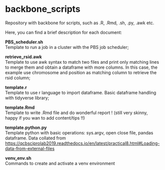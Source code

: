 # backbone_scripts
Repository with backbone for scripts, such as .R, .Rmd, .sh, .py, .awk etc.

Here, you can find a brief description for each document:

**PBS_scheduler.sh**<br/>
Template to run a job in a cluster with the PBS job scheduler;

**retrieve_rsid.awk**<br/>
Template to use awk syntax to match two files and print only matching lines to merge them and obtain a dataframe with more columns. In this case, the example use chromosome and position as matching column to retrieve the rsid column;
 
**template.r**<br/>
Template to use r language to import dataframe. Basic dataframe handling with tidyverse library;

**template.Rmd**<br/>
Template to write .Rmd file and do wonderful report ! (still very skinny, happy if you wan to add content/tips !!)

**template.python.py**<br/>
Template python with basic operations: sys.argv, open close file, pandas dataframe. Data collated from https://qcbsciprolab2019.readthedocs.io/en/latest/practical8.html#Loading-data-from-external-files

**venv_env.sh**<br/>
Commands to create and activate a venv environment
